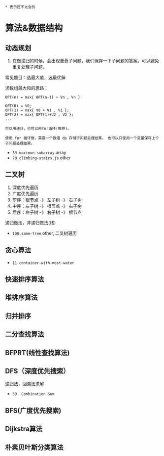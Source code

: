 

`* 表示还不太会的`

# 算法&数据结构

## 动态规划

1. 在做递归的时候，会出现重叠子问题，我们保存一下子问题的答案，可以避免重复处理子问题。

常见题目：选最大值，选最优解

求数组最大和的思路：

```
OPT(n) = max{ OPT(n-1) + Vn , Vn }

OPT(0) = V0;
OPT(1) = max{ V0 + V1 , V1 };
OPT(2) = max{ OPT(1)+V2 , V2 };
...

可以用递归，也可以用for循环(推荐)。

使用 for 循环做，需要一个数组 dp 存储子问题处理结果。 也可以只使用一个变量保存上个子问题处理结果。
```


- `53.maximun-subarray` array
- `70.climbing-stairs.js` other

## 二叉树

1. 深度优先遍历
2. 广度优先遍历
3. 前序：根节点 -》 左子树 -》 右子树
4. 中序：左子树 -》 根节点 -》 右子树
5. 后序：左子树 -》 右子树 -》 根节点 

递归做法，非递归做法(栈)

- `100.same-tree` other, 二叉树遍历


## 贪心算法

- `11.container-with-most-water`

## 快速排序算法

## 堆排序算法

## 归并排序

## 二分查找算法

## BFPRT(线性查找算法)

## DFS（深度优先搜索）

递归法，回溯法求解

- `39. Combination Sum`

## BFS(广度优先搜索)

## Dijkstra算法

## 朴素贝叶斯分类算法
